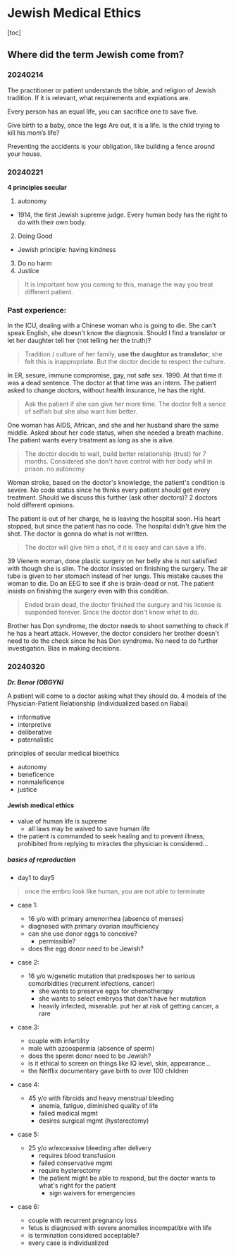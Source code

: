 # Jewish Medical Ethics 

[toc]

## Where did the term Jewish come from?

### 20240214

The practitioner or patient understands the bible, and religion of Jewish tradition. If it is relevant, what requirements and expiations are.


Every person has an equal life, you can sacrifice one to save five.

Give birth to a baby, once the legs Are out, it is a life. Is the child trying to kill his mom’s life? 

Preventing the accidents is your obligation, like building a fence around your house.

### 20240221

**4 principles secular**

1. autonomy
- 1914, the first Jewish supreme judge. Every human body has the right to do with their own body. 
2. Doing Good
- Jewish principle: having kindness
3. Do no harm
4. Justice

> It is important how you coming to this, manage the way you treat different patient.

### Past experience:

In the ICU, dealing with a Chinese woman who is going to die. She can't speak English, she doesn't know the diagnosis. Should I find a translator or let her daughter tell her (not telling her the truth)?

> Tradition / culture of her family, **use the daughtor as translator**, she felt this is inappropriate. But the doctor decide to respect the culture.

In ER, sesure, immune compromise, gay, not safe sex. 1990. At that time it was a dead sentence. The doctor at that time was an intern. The patient asked to change doctors, without health insurance, he has the right. 

> Ask the patient if she can give her more time. The doctor felt a sence of selfish but she also want him better.

One woman has AIDS, African, and she and her husband share the same middle. Asked about her code status, when she needed a breath machine. The patient wants every treatment as long as she is alive. 

> The doctor decide to wait, build better relationship (trust) for 7 months. Considered she don't have control with her body whil in prison. no autonomy

Woman stroke, based on the doctor's knowledge, the patient's condition is severe. No code status since he thinks every patient should get every treatment. Should we discuss this further (ask other doctors)? 2 doctors hold different opinions.

The patient is out of her charge, he is leaving the hospital soon. His heart stopped, but since the patient has no code. The hospital didn't give him the shot. The doctor is gonna do what is not written.

> The doctor will give him a shot, if it is easy and can save a life.

39 Vienem woman, done plastic surgery on her belly she is not satisfied with though she is slim. The doctor insisted on finishing the surgery. The air tube is given to her stomach instead of her lungs. This mistake causes the woman to die. Do an EEG to see if she is brain-dead or not. The patient insists on finishing the surgery even with this condition.

> Ended brain dead, the doctor finished the surgury and his license is suspended forever. Since the doctor don't know what to do. 

Brother has Don syndrome, the doctor needs to shoot something to check if he has a heart attack. However, the doctor considers her brother doesn't need to do the check since he has Don syndrome. No need to do further investigation. Bias in making decisions.

### 20240320
***Dr. Benor (OBGYN)***

A patient will come to a doctor asking what they should do. 
4 models of the Physician-Patient Relationship (individualized based on Rabai)
- informative
- interpretive
- deliberative
- paternalistic

principles of secular medical bioethics
- autonomy
- beneficence
- nonmaleficence
- justice

#### Jewish medical ethics
- value of human life is supreme
    - all laws may be waived to save human life
- the patient is commanded to seek healing and to prevent illness; prohibited from replying to miracles
the physician is considered...

##### basics of reproduction
- day1 to day5
> once the embro look like human, you are not able to terminate

- case 1:
    - 16 y/o with primary amenorrhea (absence of menses)
    - diagnosed with primary ovarian insufficiency
    - can she use donor eggs to conceive?
        - permissible?
    - does the egg donor need to be Jewish?

- case 2:
    - 16 y/o w/genetic mutation that predisposes her to serious comorbidities (recurrent infections, cancer)
        - she wants to preserve eggs for chemotherapy
        - she wants to select embryos that don't have her mutation
        - heavily infected, miserable. put her at risk of getting cancer, a rare

- case 3:
    - couple with infertility
    - male with azoospermia (absence of sperm)
    - does the sperm donor need to be Jewish?
    - is it ethical to screen on things like IQ level, skin, appearance...
    - the Netflix documentary gave birth to over 100 children

- case 4:
    - 45 y/o with fibroids and heavy menstrual bleeding
        - anemia, fatigue, diminished quality of life
        - failed medical mgmt
        - desires surgical mgmt (hysterectomy)

- case 5:
    - 25 y/o w/excessive bleeding after delivery
        - requires blood transfusion
        - failed conservative mgmt
        - require hysterectomy
        - the patient might be able to respond, but the doctor wants to what's right for the patient
            - sign waivers for emergencies

- case 6:
    - couple with recurrent pregnancy loss
    - fetus is diagnosed with severe anomalies incompatible with life
    - is termination considered acceptable?
    - every case is individualized

